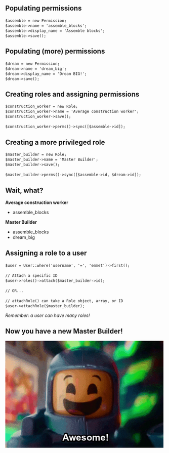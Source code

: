 <section>
<h2>Populating permissions</h2>

<pre><code class="php">$assemble = new Permission;
$assemble->name = 'assemble_blocks';
$assemble->display_name = 'Assemble blocks';
$assemble->save();</code></pre>
</section>

<section>
<h2>Populating (more) permissions</h2>

<pre><code class="php">$dream = new Permission;
$dream->name = 'dream_big';
$dream->display_name = 'Dream BIG!';
$dream->save();</code></pre>
</section>

<section>
<h2>Creating roles and assigning permissions</h2>

<pre><code class="php">$construction_worker = new Role;
$construction_worker->name = 'Average construction worker';
$construction_worker->save();

$construction_worker->perms()->sync([$assemble->id]);</code></pre>
</section>

<section>
<h2>Creating a more privileged role</h2>

<pre><code class="php">$master_builder = new Role;
$master_builder->name = 'Master Builder';
$master_builder->save();

$master_builder->perms()->sync([$assemble->id, $dream->id]);</code></pre>
</section>

<section>
<h2>Wait, what?</h2>

<strong>Average construction worker</strong>

<ul>
  <li>assemble_blocks</li>
</ul>

<strong>Master Builder</strong>

<ul>
  <li>assemble_blocks</li>
  <li>dream_big</li>
</ul>
</section>

<section>
<h2>Assigning a role to a user</h2>

<pre><code class="php">$user = User::where('username', '=', 'emmet')->first();

// Attach a specific ID
$user->roles()->attach($master_builder->id);

// OR...

// attachRole() can take a Role object, array, or ID
$user->attachRole($master_builder);</code></pre>

<p class="fragment title"><em>Remember: a user can have many roles!</em></p>
</section>

<section>
<h2>Now you have a new Master Builder!</h2>
<img src="assets/lego-awesome.gif" alt="Benny the Astronaut is excited!" />
</section>